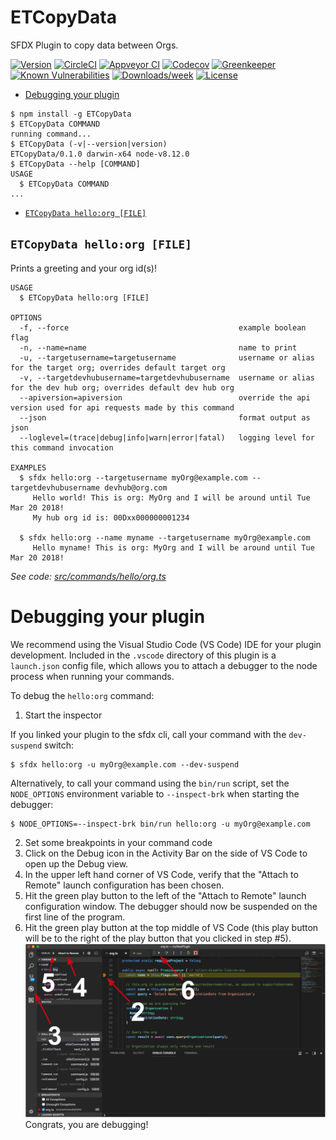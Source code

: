 ETCopyData
==========

SFDX Plugin to copy data between Orgs.

[![Version](https://img.shields.io/npm/v/ETCopyData.svg)](https://npmjs.org/package/ETCopyData)
[![CircleCI](https://circleci.com/gh/ELTOROIT/ETCopyData/tree/master.svg?style=shield)](https://circleci.com/gh/ELTOROIT/ETCopyData/tree/master)
[![Appveyor CI](https://ci.appveyor.com/api/projects/status/github/ELTOROIT/ETCopyData?branch=master&svg=true)](https://ci.appveyor.com/project/heroku/ETCopyData/branch/master)
[![Codecov](https://codecov.io/gh/ELTOROIT/ETCopyData/branch/master/graph/badge.svg)](https://codecov.io/gh/ELTOROIT/ETCopyData)
[![Greenkeeper](https://badges.greenkeeper.io/ELTOROIT/ETCopyData.svg)](https://greenkeeper.io/)
[![Known Vulnerabilities](https://snyk.io/test/github/ELTOROIT/ETCopyData/badge.svg)](https://snyk.io/test/github/ELTOROIT/ETCopyData)
[![Downloads/week](https://img.shields.io/npm/dw/ETCopyData.svg)](https://npmjs.org/package/ETCopyData)
[![License](https://img.shields.io/npm/l/ETCopyData.svg)](https://github.com/ELTOROIT/ETCopyData/blob/master/package.json)

<!-- toc -->
* [Debugging your plugin](#debugging-your-plugin)
<!-- tocstop -->
<!-- install -->
<!-- usage -->
```sh-session
$ npm install -g ETCopyData
$ ETCopyData COMMAND
running command...
$ ETCopyData (-v|--version|version)
ETCopyData/0.1.0 darwin-x64 node-v8.12.0
$ ETCopyData --help [COMMAND]
USAGE
  $ ETCopyData COMMAND
...
```
<!-- usagestop -->
<!-- commands -->
* [`ETCopyData hello:org [FILE]`](#et-copy-data-helloorg-file)

## `ETCopyData hello:org [FILE]`

Prints a greeting and your org id(s)!

```
USAGE
  $ ETCopyData hello:org [FILE]

OPTIONS
  -f, --force                                      example boolean flag
  -n, --name=name                                  name to print
  -u, --targetusername=targetusername              username or alias for the target org; overrides default target org
  -v, --targetdevhubusername=targetdevhubusername  username or alias for the dev hub org; overrides default dev hub org
  --apiversion=apiversion                          override the api version used for api requests made by this command
  --json                                           format output as json
  --loglevel=(trace|debug|info|warn|error|fatal)   logging level for this command invocation

EXAMPLES
  $ sfdx hello:org --targetusername myOrg@example.com --targetdevhubusername devhub@org.com
     Hello world! This is org: MyOrg and I will be around until Tue Mar 20 2018!
     My hub org id is: 00Dxx000000001234
  
  $ sfdx hello:org --name myname --targetusername myOrg@example.com
     Hello myname! This is org: MyOrg and I will be around until Tue Mar 20 2018!
```

_See code: [src/commands/hello/org.ts](https://github.com/ELTOROIT/ETCopyData/blob/v0.1.0/src/commands/hello/org.ts)_
<!-- commandsstop -->
<!-- debugging-your-plugin -->
# Debugging your plugin
We recommend using the Visual Studio Code (VS Code) IDE for your plugin development. Included in the `.vscode` directory of this plugin is a `launch.json` config file, which allows you to attach a debugger to the node process when running your commands.

To debug the `hello:org` command: 
1. Start the inspector
  
If you linked your plugin to the sfdx cli, call your command with the `dev-suspend` switch: 
```sh-session
$ sfdx hello:org -u myOrg@example.com --dev-suspend
```
  
Alternatively, to call your command using the `bin/run` script, set the `NODE_OPTIONS` environment variable to `--inspect-brk` when starting the debugger:
```sh-session
$ NODE_OPTIONS=--inspect-brk bin/run hello:org -u myOrg@example.com
```

2. Set some breakpoints in your command code
3. Click on the Debug icon in the Activity Bar on the side of VS Code to open up the Debug view.
4. In the upper left hand corner of VS Code, verify that the "Attach to Remote" launch configuration has been chosen.
5. Hit the green play button to the left of the "Attach to Remote" launch configuration window. The debugger should now be suspended on the first line of the program. 
6. Hit the green play button at the top middle of VS Code (this play button will be to the right of the play button that you clicked in step #5).
<br><img src=".images/vscodeScreenshot.png" width="480" height="278"><br>
Congrats, you are debugging!
